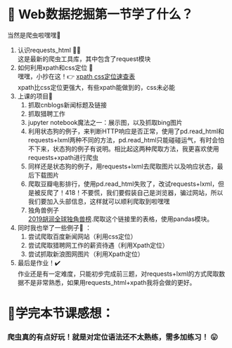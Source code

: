 # :full_moon_with_face: Web数据挖掘第一节学了什么？
当然是爬虫啦嘿嘿:bug:
1. 认识requests_html :ok_woman:    
   这是最新的爬虫工具库，其中包含了request模块
2. 如何利用xpath和css定位 :ghost:    
   嘿嘿，小抄在这！:point_right: [xpath css定位速查表](https://blog.csdn.net/yaya_1q2w/article/details/79468098)   
   xpath比css定位更强大，有些xpath能做到的，css未必能
3. 上课的项目:blossom: 
   1. 抓取cnblogs新闻标题及链接
   2. 抓取猎聘工作
   3. jupyter notebook魔法之一：展示图，以及抓取bing图片  
   4. 利用状态狗的例子，来判断HTTP响应是否正常，使用了pd.read_html和requests+lxml两种不同的方法，pd.read_html只能碰碰运气，有时会怕不下来，状态狗的例子有说明。相比起这两种爬取方法，我更喜欢使用requests+xpath进行爬虫
   5. 同样还是状态狗的例子，用requests+lxml去爬取图片以及响应状态，最后下载图片
   6. 爬取豆瓣电影排行，使用pd.read_html失败了，改试requests+lxml，但是被反爬了！418！不要慌，我们要假装自己是浏览器，骗过网站，所以我们要加入头部信息，这样就可以顺利爬取到啦嘿嘿
   7. 独角兽例子   
   [2019胡润全球独角兽榜]( https://www.hurun.net/CN/Article/Details?num=E7190250C866).爬取这个链接里的表格，使用pandas模块。
4. 同时我也举了一些例子:candy:  ：   
   1. 尝试爬取百度新闻网站（利用css定位）
   2. 尝试爬取猎聘网工作的薪资待遇（利用Xpath定位）
   3. 尝试抓取新浪图网图片（利用Xpath定位）
5. 最后是作业！:heavy_check_mark:   
  作业还是有一定难度，只能初步完成前三题，对requests+lxml的方式爬取数据不是非常熟悉，如果用requests_html+xpath我将会做的更好。
# :new_moon_with_face:学完本节课感想： 
### 爬虫真的有点好玩！就是对定位语法还不太熟练，需多加练习！ :stuck_out_tongue:
